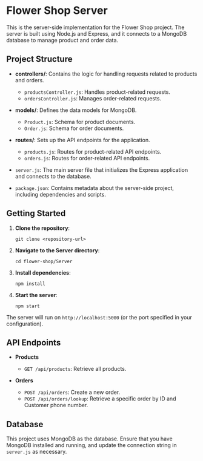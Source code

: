 # Flower Shop Server

This is the server-side implementation for the Flower Shop project. The server is built using Node.js and Express, and it connects to a MongoDB database to manage product and order data.

## Project Structure

- **controllers/**: Contains the logic for handling requests related to products and orders.
  - `productsController.js`: Handles product-related requests.
  - `ordersController.js`: Manages order-related requests.

- **models/**: Defines the data models for MongoDB.
  - `Product.js`: Schema for product documents.
  - `Order.js`: Schema for order documents.

- **routes/**: Sets up the API endpoints for the application.
  - `products.js`: Routes for product-related API endpoints.
  - `orders.js`: Routes for order-related API endpoints.

- `server.js`: The main server file that initializes the Express application and connects to the database.

- `package.json`: Contains metadata about the server-side project, including dependencies and scripts.

## Getting Started

1. **Clone the repository**:
   ```
   git clone <repository-url>
   ```

2. **Navigate to the Server directory**:
   ```
   cd flower-shop/Server
   ```

3. **Install dependencies**:
   ```
   npm install
   ```

4. **Start the server**:
   ```
   npm start
   ```

The server will run on `http://localhost:5000` (or the port specified in your configuration).

## API Endpoints

- **Products**
  - `GET /api/products`: Retrieve all products.

- **Orders**
  - `POST /api/orders`: Create a new order.
  - `POST /api/orders/lookup`: Retrieve a specific order by ID and Customer phone number.

## Database

This project uses MongoDB as the database. Ensure that you have MongoDB installed and running, and update the connection string in `server.js` as necessary.

